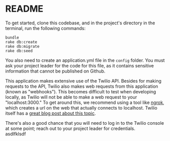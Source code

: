 # README

To get started, clone this codebase, and in the project's directory in the terminal, run the following commands:

```
bundle
rake db:create
rake db:migrate
rake db:seed
```

You also need to create an application.yml file in the `config` folder. You must ask your project leader for the code for this file, as it contains sensitive information that cannot be published on Github.

This application makes extensive use of the Twilio API. Besides for making requests to the API, Twilio also makes web requests from this application (known as "webhooks"). This becomes difficult to test when developing locally, as Twilio will not be able to make a web request to your "localhost:3000." To get around this, we recommend using a tool like [ngrok](https://ngrok.com/download), which creates a url on the web that actually connects to localhost. Twilio itself has a [great blog post about this topic](https://www.twilio.com/blog/2015/09/6-awesome-reasons-to-use-ngrok-when-testing-webhooks.html).

There's also a good chance that you will need to log in to the Twilio console at some point; reach out to your project leader for credentials.  
asdlfklsdf
